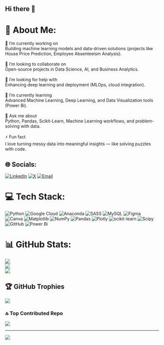 ## Hi there 👋

# 💫 About Me:
🔭 I’m currently working on<br>Building machine learning models and data-driven solutions (projects like House Price Prediction, Employee Absenteeism Analysis).<br><br>🤝 I’m looking to collaborate on<br>Open-source projects in Data Science, AI, and Business Analytics.<br><br>👯 I’m looking for help with<br>Enhancing deep learning and deployment (MLOps, cloud integration).<br><br>🌱 I’m currently learning<br>Advanced Machine Learning, Deep Learning, and Data Visualization tools (Power Bi).<br><br>💬 Ask me about<br>Python, Pandas, Scikit-Learn, Machine Learning workflows, and problem-solving with data.<br><br>⚡ Fun fact<br>I love turning messy data into meaningful insights — like solving puzzles with code.


## 🌐 Socials:
[![LinkedIn](https://img.shields.io/badge/LinkedIn-%230077B5.svg?logo=linkedin&logoColor=white)](https://www.linkedin.com/in/himanshubhandari18/) [![X](https://img.shields.io/badge/X-black.svg?logo=X&logoColor=white)](https://x.com/@HimanshuBh98627) [![Email](https://img.shields.io/badge/Email-D14836?logo=gmail&logoColor=white)](mailto:hbhandari01@gmail.com) 

# 💻 Tech Stack:
![Python](https://img.shields.io/badge/python-3670A0?style=for-the-badge&logo=python&logoColor=ffdd54) ![Google Cloud](https://img.shields.io/badge/GoogleCloud-%234285F4.svg?style=for-the-badge&logo=google-cloud&logoColor=white) ![Anaconda](https://img.shields.io/badge/Anaconda-%2344A833.svg?style=for-the-badge&logo=anaconda&logoColor=white) ![SASS](https://img.shields.io/badge/SASS-hotpink.svg?style=for-the-badge&logo=SASS&logoColor=white) ![MySQL](https://img.shields.io/badge/mysql-4479A1.svg?style=for-the-badge&logo=mysql&logoColor=white) ![Figma](https://img.shields.io/badge/figma-%23F24E1E.svg?style=for-the-badge&logo=figma&logoColor=white) ![Canva](https://img.shields.io/badge/Canva-%2300C4CC.svg?style=for-the-badge&logo=Canva&logoColor=white) ![Matplotlib](https://img.shields.io/badge/Matplotlib-%23ffffff.svg?style=for-the-badge&logo=Matplotlib&logoColor=black) ![NumPy](https://img.shields.io/badge/numpy-%23013243.svg?style=for-the-badge&logo=numpy&logoColor=white) ![Pandas](https://img.shields.io/badge/pandas-%23150458.svg?style=for-the-badge&logo=pandas&logoColor=white) ![Plotly](https://img.shields.io/badge/Plotly-%233F4F75.svg?style=for-the-badge&logo=plotly&logoColor=white) ![scikit-learn](https://img.shields.io/badge/scikit--learn-%23F7931E.svg?style=for-the-badge&logo=scikit-learn&logoColor=white) ![Scipy](https://img.shields.io/badge/SciPy-%230C55A5.svg?style=for-the-badge&logo=scipy&logoColor=%white) ![GitHub](https://img.shields.io/badge/github-%23121011.svg?style=for-the-badge&logo=github&logoColor=white) ![Power Bi](https://img.shields.io/badge/power_bi-F2C811?style=for-the-badge&logo=powerbi&logoColor=black)
# 📊 GitHub Stats:
![](https://github-readme-stats.vercel.app/api?username=hbhandari01&theme=dark&hide_border=false&include_all_commits=false&count_private=false)<br/>
![](https://nirzak-streak-stats.vercel.app/?user=hbhandari01&theme=dark&hide_border=false)<br/>
![](https://github-readme-stats.vercel.app/api/top-langs/?username=hbhandari01&theme=dark&hide_border=false&include_all_commits=false&count_private=false&layout=compact)

## 🏆 GitHub Trophies
![](https://github-profile-trophy.vercel.app/?username=hbhandari01&theme=radical&no-frame=false&no-bg=true&margin-w=4)

### 🔝 Top Contributed Repo
![](https://github-contributor-stats.vercel.app/api?username=hbhandari01&limit=5&theme=dark&combine_all_yearly_contributions=true)

---
[![](https://visitcount.itsvg.in/api?id=hbhandari01&icon=0&color=0)](https://visitcount.itsvg.in)

<!-- Proudly created with GPRM ( https://gprm.itsvg.in ) -->
<!--
**hbhandari01/hbhandari01** is a ✨ _special_ ✨ repository because its `README.md` (this file) appears on your GitHub profile.

Here are some ideas to get you started:

- 🔭 I’m currently working on ...
- 🌱 I’m currently learning ...
- 👯 I’m looking to collaborate on ...
- 🤔 I’m looking for help with ...
- 💬 Ask me about ...
- 📫 How to reach me: ...
- 😄 Pronouns: ...
- ⚡ Fun fact: ...
-->

